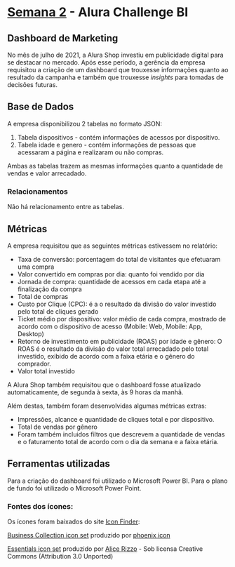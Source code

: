 # [Semana 2](https://bit.ly/Semana2_Alura) - Alura Challenge BI

## Dashboard de Marketing

No mês de julho de 2021, a Alura Shop investiu em publicidade digital para se destacar no mercado. Após esse período, a gerência da empresa requisitou a criação de um dashboard que trouxesse informações quanto ao resultado da campanha e também que trouxesse *insights* para tomadas de decisões futuras.

## Base de Dados

A empresa disponibilizou 2 tabelas no formato JSON:
  
  1. Tabela dispositivos - contém informações de acessos por dispositivo.
  2. Tabela idade e genero - contém informações de pessoas que acessaram a página e realizaram ou não compras.

Ambas as tabelas trazem as mesmas informações quanto a quantidade de vendas e valor arrecadado.

### Relacionamentos

Não há relacionamento entre as tabelas.

## Métricas

A empresa requisitou que as seguintes métricas estivessem no relatório:
  
  - Taxa de conversão: porcentagem do total de visitantes que efetuaram uma compra
  - Valor convertido em compras por dia: quanto foi vendido por dia
  - Jornada de compra: quantidade de acessos em cada etapa até a finalização da compra
  - Total de compras
  - Custo por Clique (CPC): é a o resultado da divisão do valor investido pelo total de cliques gerado
  - Ticket médio por dispositivo: valor médio de cada compra, mostrado de acordo com o dispositivo de acesso (Mobile: Web, Mobile: App, Desktop)
  - Retorno de investimento em publicidade (ROAS) por idade e gênero: O ROAS é o resultado da divisão do valor total arrecadado pelo total investido, exibido de acordo com a faixa etária e o gênero do comprador.
  - Valor total investido

A Alura Shop também requisitou que o dashboard fosse atualizado automaticamente, de segunda à sexta, às 9 horas da manhã.

Além destas, também foram desenvolvidas algumas métricas extras:
  - Impressões, alcance e quantidade de cliques total e por dispositivo.
  - Total de vendas por gênero
  - Foram também incluidos filtros que descrevem a quantidade de vendas e o faturamento total de acordo com o dia da semana e a faixa etária.

  
## Ferramentas utilizadas
  Para a criação do dashboard foi utilizado o Microsoft Power BI. Para o plano de fundo foi utilizado o Microsoft Power Point. 
  
  ### Fontes dos ícones:
  
  Os ícones foram baixados do site [Icon Finder](https://www.iconfinder.com):

  [Business Collection icon set](https://www.iconfinder.com/iconsets/business-collection-2027) produzido por [phoenix icon](https://www.iconfinder.com/phoenixicon)

  [Essentials icon set](https://www.iconfinder.com/iconsets/essentials-9) produzido por [Alice Rizzo](https://www.iconfinder.com/AliceR) - Sob licensa Creative Commons (Attribution 3.0 Unported)


